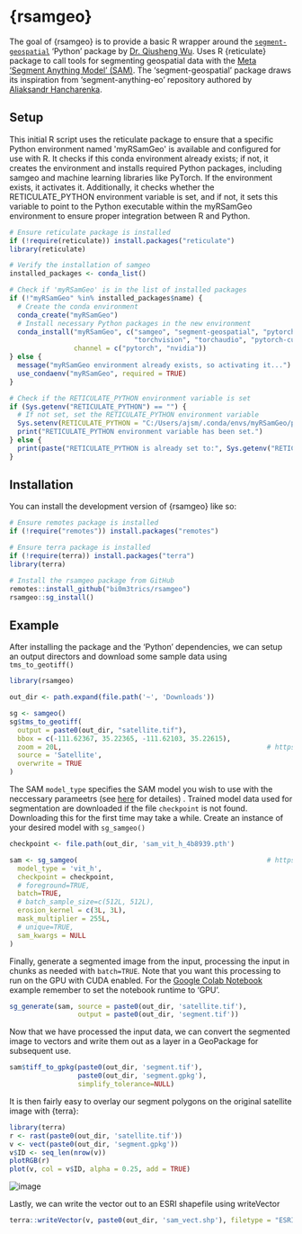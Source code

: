 
<!-- README.md is generated from README.Rmd. Please edit that file -->

# {rsamgeo}

The goal of {rsamgeo} is to provide a basic R wrapper around the
[`segment-geospatial`](https://github.com/opengeos/segment-geospatial)
‘Python’ package by [Dr. Qiusheng Wu](https://github.com/giswqs). Uses R
{reticulate} package to call tools for segmenting geospatial data with
the [Meta ‘Segment Anything Model’
(SAM)](https://github.com/facebookresearch/segment-anything). The
‘segment-geospatial’ package draws its inspiration from
‘segment-anything-eo’ repository authored by [Aliaksandr
Hancharenka](https://github.com/aliaksandr960).

## Setup
This initial R script uses the reticulate package to ensure that a specific
Python environment named 'myRSamGeo' is available and configured for use with
R. It checks if this conda environment already exists; if not, it creates the
environment and installs required Python packages, including samgeo and machine
learning libraries like PyTorch. 
If the environment exists, it activates it. 
Additionally, it checks whether the RETICULATE_PYTHON environment variable is
set, and if not, it sets this variable to point to the Python executable within
the myRSamGeo environment to ensure proper integration between R and Python.

``` r
# Ensure reticulate package is installed
if (!require(reticulate)) install.packages("reticulate")
library(reticulate)

# Verify the installation of samgeo
installed_packages <- conda_list()

# Check if 'myRSamGeo' is in the list of installed packages
if (!"myRSamGeo" %in% installed_packages$name) {
  # Create the conda environment
  conda_create("myRSamGeo")
  # Install necessary Python packages in the new environment
  conda_install("myRSamGeo", c("samgeo", "segment-geospatial", "pytorch",
                               "torchvision", "torchaudio", "pytorch-cuda=11.8"),
                channel = c("pytorch", "nvidia"))
} else {
  message("myRSamGeo environment already exists, so activating it...")
  use_condaenv("myRSamGeo", required = TRUE)
}

# Check if the RETICULATE_PYTHON environment variable is set
if (Sys.getenv("RETICULATE_PYTHON") == "") {
  # If not set, set the RETICULATE_PYTHON environment variable
  Sys.setenv(RETICULATE_PYTHON = "C:/Users/ajsm/.conda/envs/myRSamGeo/python.exe")
  print("RETICULATE_PYTHON environment variable has been set.")
} else {
  print(paste("RETICULATE_PYTHON is already set to:", Sys.getenv("RETICULATE_PYTHON")))
}
```

## Installation

You can install the development version of {rsamgeo} like so:
``` r
# Ensure remotes package is installed
if (!require("remotes")) install.packages("remotes")

# Ensure terra package is installed
if (!require(terra)) install.packages("terra")
library(terra)

# Install the rsamgeo package from GitHub
remotes::install_github("bi0m3trics/rsamgeo")
rsamgeo::sg_install()
```

## Example

After installing the package and the ‘Python’ dependencies, we can
setup an output directors and download some sample data using `tms_to_geotiff()`

``` r
library(rsamgeo)

out_dir <- path.expand(file.path('~', 'Downloads'))

sg <- samgeo()
sg$tms_to_geotiff(
  output = paste0(out_dir, "satellite.tif"),
  bbox = c(-111.62367, 35.22365, -111.62103, 35.22615),
  zoom = 20L,                                                   # https://wiki.openstreetmap.org/wiki/Zoom_levels
  source = 'Satellite',
  overwrite = TRUE
)
```

The SAM `model_type` specifies the SAM model you wish to use with
the neccessary parameetrs (see <a href = "https://samgeo.gishub.org/samgeo/?h=batch#samgeo.samgeo.SamGeo.generate">here</a> for detailes) . Trained model data used for segmentation are downloaded if the file `checkpoint`
is not found. Downloading this for the first time may take a while.
Create an instance of your desired model with `sg_samgeo()`

``` r
checkpoint <- file.path(out_dir, 'sam_vit_h_4b8939.pth')

sam <- sg_samgeo(                                               # https://samgeo.gishub.org/samgeo/?h=batch#samgeo.samgeo.SamGeo.generate
  model_type = 'vit_h',
  checkpoint = checkpoint,
  # foreground=TRUE,
  batch=TRUE,
  # batch_sample_size=c(512L, 512L),
  erosion_kernel = c(3L, 3L),
  mask_multiplier = 255L,
  # unique=TRUE,
  sam_kwargs = NULL
)
```

Finally, generate a segmented image from the input, processing the input
in chunks as needed with `batch=TRUE`. Note that you want this
processing to run on the GPU with CUDA enabled. For the [Google Colab
Notebook]((https://colab.research.google.com/drive/1DwHUc1Vpgg1dRTSKB7AY5puDM_2uB8MY?usp=sharing))
example remember to set the notebook runtime to ‘GPU’.

``` r
sg_generate(sam, source = paste0(out_dir, 'satellite.tif'), 
                 output = paste0(out_dir, 'segment.tif'))
```

Now that we have processed the input data, we can convert the segmented
image to vectors and write them out as a layer in a GeoPackage for
subsequent use.

``` r
sam$tiff_to_gpkg(paste0(out_dir, 'segment.tif'),
                 paste0(out_dir, 'segment.gpkg'),
                 simplify_tolerance=NULL)
```

It is then fairly easy to overlay our segment polygons on the original
satellite image with {terra}:

``` r
library(terra)
r <- rast(paste0(out_dir, 'satellite.tif'))
v <- vect(paste0(out_dir, 'segment.gpkg'))
v$ID <- seq_len(nrow(v))
plotRGB(r)
plot(v, col = v$ID, alpha = 0.25, add = TRUE)
```
![image](https://github.com/user-attachments/assets/41708471-588a-4e4a-801f-52c34ea148c8)


Lastly, we can write the vector out to an ESRI shapefile using writeVector 
``` r
terra::writeVector(v, paste0(out_dir, 'sam_vect.shp'), filetype = "ESRI Shapefile", overwrite=TRUE)
```
